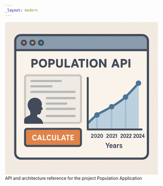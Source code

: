 ```yaml
---
_layout: modern
---
```


![Application logo](./images/logo.png)
API and architecture reference for the project Population Application

